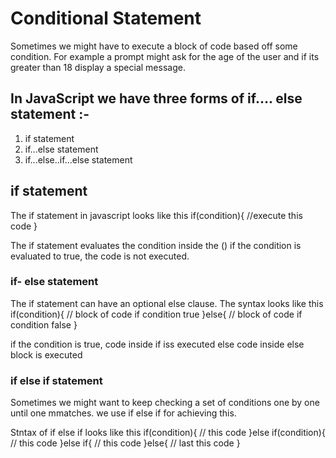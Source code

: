 # Conditional Statement 

Sometimes we might have to execute a block of code based off some condition.
For example a prompt might ask for the age of the user and if its greater than 18 display a special message.

## In JavaScript we have three forms of if.... else statement :-

1. if statement 
2. if...else statement
3. if...else..if...else statement

## if statement

The if statement in javascript looks like this
if(condition){
  //execute this code
}

The if statement evaluates the condition inside the () if the condition is evaluated to true, the code is not executed.


### if- else statement

The if statement can have an optional else clause. The syntax looks like this
if(condition){
  // block of code if condition true
}else{
  // block of code if condition false
}

if the condition is true, code inside if iss executed else code inside else block is executed

### if else if statement

Sometimes we might want to keep checking a set of conditions one by one until one mmatches. we use if else if for achieving this.

  Stntax of if else if looks like this
if(condition){
    // this code
}else if(condition){
  // this code
}else if{
  // this code
}else{
  // last this code
}
